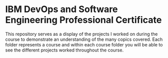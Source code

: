 # IBM DevOps and Software Engineering Professional Certificate
This repository serves as a display of the projects I worked on during the course to demonstrate an understanding of the many copics covered. Each folder represents a course and within each course folder you will be able to see the different projects worked throughout the course.
